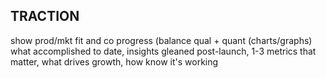 
## TRACTION

show prod/mkt fit and co progress (balance qual + quant (charts/graphs)
what accomplished to date, insights gleaned post-launch, 1-3 metrics that matter, what drives growth, how know it's working
